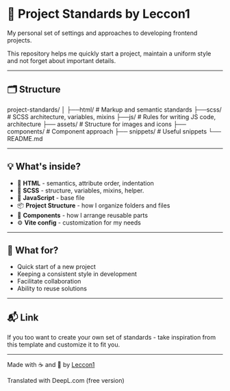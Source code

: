 # 🧩 Project Standards by Leccon1

My personal set of settings and approaches to developing frontend projects.

This repository helps me quickly start a project, maintain a uniform style and not forget about important details.

---

## 🗂️ Structure

project-standards/
│
├──html/ # Markup and semantic standards
├──scss/ # SCSS architecture, variables, mixins
├──js/ # Rules for writing JS code, architecture
├── assets/ # Structure for images and icons
├── components/ # Component approach
├── snippets/ # Useful snippets
└── README.md


---

## 💡 What's inside?

- 🧱 **HTML** - semantics, attribute order, indentation
- 🎨 **SCSS** - structure, variables, mixins, helper.
- 🧠 **JavaScript** - base file
- 📦 **Project Structure** - how I organize folders and files
- 🧩 **Components** - how I arrange reusable parts
- ⚙️ **Vite config** - customization for my needs

---

## 🔮 What for?

- Quick start of a new project
- Keeping a consistent style in development
- Facilitate collaboration
- Ability to reuse solutions

---

## 📬 Link

If you too want to create your own set of standards - take inspiration from this template and customize it to fit you.

---
Made with ☕ and 🍥 by [Leccon1](https://github.com/Leccon1)

Translated with DeepL.com (free version)
